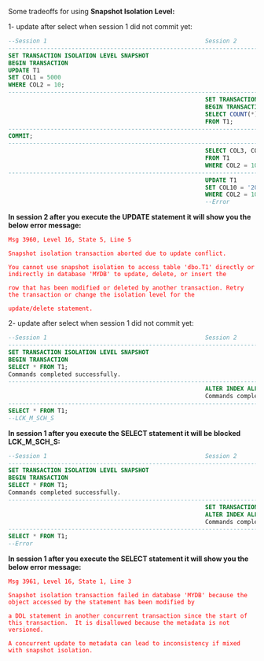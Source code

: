 <p>Some tradeoffs for using <b>Snapshot Isolation Level:</b></p>
<p>1- update after select when session 1 did not commit yet:</p>

```SQL
--Session 1                                             Session 2
--------------------------------------------------------------------------------------------------------
SET TRANSACTION ISOLATION LEVEL SNAPSHOT
BEGIN TRANSACTION
UPDATE T1
SET COL1 = 5000
WHERE COL2 = 10;
--------------------------------------------------------------------------------------------------------
                                                        SET TRANSACTION ISOLATION LEVEL SNAPSHOT
                                                        BEGIN TRANSACTION
                                                        SELECT COUNT(*)
                                                        FROM T1;
--------------------------------------------------------------------------------------------------------
COMMIT;
--------------------------------------------------------------------------------------------------------
                                                        SELECT COL3, COL4, COL5, COL6, COL7
                                                        FROM T1
                                                        WHERE COL2 = 10;
--------------------------------------------------------------------------------------------------------
                                                        UPDATE T1
                                                        SET COL10 = '2000-01-01 01:10:20'
                                                        WHERE COL2 = 10;
                                                        --Error
```
**In session 2 after you execute the UPDATE statement it will show you the below error message:**

<p><code style="color : red">Msg 3960, Level 16, State 5, Line 5</code></p>
<p><code style="color :red">Snapshot isolation transaction aborted due to update conflict.</code></p>
<p><code style="color : red">You cannot use snapshot isolation to access table 'dbo.T1' directly or indirectly in database 'MYDB' to update, delete, or insert the</code></p>
<p><code style="color : red">row that has been modified or deleted by another transaction. Retry the transaction or change the isolation level for the</code></p>
<p><code style="color : red">update/delete statement.</code></p>

<p>2- update after select when session 1 did not commit yet:</p>

```SQL
--Session 1                                             Session 2
--------------------------------------------------------------------------------------------------------
SET TRANSACTION ISOLATION LEVEL SNAPSHOT
BEGIN TRANSACTION
SELECT * FROM T1;
Commands completed successfully.
--------------------------------------------------------------------------------------------------------
                                                        ALTER INDEX ALL ON T1 REBUILD WITH (ONLINE = ON);
                                                        Commands completed successfully.
--------------------------------------------------------------------------------------------------------
SELECT * FROM T1;
--LCK_M_SCH_S                     
```
**In session 1 after you execute the SELECT statement it will be blocked LCK_M_SCH_S:**

```SQL
--Session 1                                             Session 2
--------------------------------------------------------------------------------------------------------
SET TRANSACTION ISOLATION LEVEL SNAPSHOT
BEGIN TRANSACTION
SELECT * FROM T1;
Commands completed successfully.
--------------------------------------------------------------------------------------------------------
                                                        SET TRANSACTION ISOLATION LEVEL SNAPSHOT
                                                        ALTER INDEX ALL ON T1 REBUILD WITH (ONLINE = ON);
                                                        Commands completed successfully.
--------------------------------------------------------------------------------------------------------
SELECT * FROM T1;
--Error                   
```

**In session 1 after you execute the SELECT statement it will show you the below error message:**

<p><code style="color : red">Msg 3961, Level 16, State 1, Line 3</code></p>
<p><code style="color : red">Snapshot isolation transaction failed in database 'MYDB' because the object accessed by the statement has been modified by</code></p> 
<p><code style="color : red">a DDL statement in another concurrent transaction since the start of this transaction.  It is disallowed because the metadata is not versioned.</code></p> 
<p><code style="color : red">A concurrent update to metadata can lead to inconsistency if mixed with snapshot isolation.</code></p>

